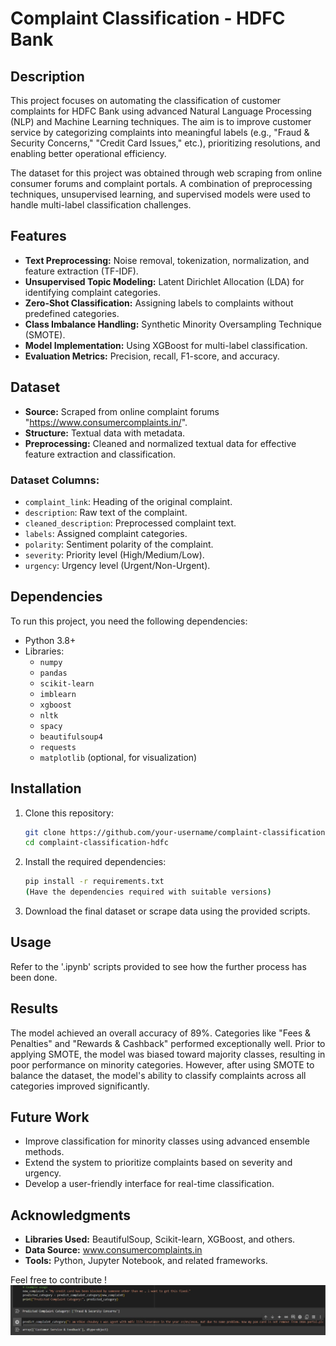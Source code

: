 # Complaint Classification - HDFC Bank

## Description
This project focuses on automating the classification of customer complaints for HDFC Bank using advanced Natural Language Processing (NLP) and Machine Learning techniques. The aim is to improve customer service by categorizing complaints into meaningful labels (e.g., "Fraud & Security Concerns," "Credit Card Issues," etc.), prioritizing resolutions, and enabling better operational efficiency.

The dataset for this project was obtained through web scraping from online consumer forums and complaint portals. A combination of preprocessing techniques, unsupervised learning, and supervised models were used to handle multi-label classification challenges.

## Features
- **Text Preprocessing:** Noise removal, tokenization, normalization, and feature extraction (TF-IDF).
- **Unsupervised Topic Modeling:** Latent Dirichlet Allocation (LDA) for identifying complaint categories.
- **Zero-Shot Classification:** Assigning labels to complaints without predefined categories.
- **Class Imbalance Handling:** Synthetic Minority Oversampling Technique (SMOTE).
- **Model Implementation:** Using XGBoost for multi-label classification.
- **Evaluation Metrics:** Precision, recall, F1-score, and accuracy.

## Dataset
- **Source:** Scraped from online complaint forums "https://www.consumercomplaints.in/".
- **Structure:** Textual data with metadata.
- **Preprocessing:** Cleaned and normalized textual data for effective feature extraction and classification.

### Dataset Columns:
- `complaint_link`: Heading of the original complaint.
- `description`: Raw text of the complaint.
- `cleaned_description`: Preprocessed complaint text.
- `labels`: Assigned complaint categories.
- `polarity`: Sentiment polarity of the complaint.
- `severity`: Priority level (High/Medium/Low).
- `urgency`: Urgency level (Urgent/Non-Urgent).

## Dependencies
To run this project, you need the following dependencies:
- Python 3.8+
- Libraries:
  - `numpy`
  - `pandas`
  - `scikit-learn`
  - `imblearn`
  - `xgboost`
  - `nltk`
  - `spacy`
  - `beautifulsoup4`
  - `requests`
  - `matplotlib` (optional, for visualization)

## Installation
1. Clone this repository:
   ```bash
   git clone https://github.com/your-username/complaint-classification-hdfc.git
   cd complaint-classification-hdfc
   ```

2. Install the required dependencies:
   ```bash
   pip install -r requirements.txt
   (Have the dependencies required with suitable versions)
   ```

3. Download the final dataset or scrape data using the provided scripts.

## Usage
Refer to the '.ipynb' scripts provided to see how the further process has been done.



## Results
The model achieved an overall accuracy of 89%. Categories like "Fees & Penalties" and "Rewards & Cashback" performed exceptionally well. Prior to applying SMOTE, the model was biased toward majority classes, resulting in poor performance on minority categories. However, after using SMOTE to balance the dataset, the model's ability to classify complaints across all categories improved significantly.

## Future Work
- Improve classification for minority classes using advanced ensemble methods.
- Extend the system to prioritize complaints based on severity and urgency.
- Develop a user-friendly interface for real-time classification.

## Acknowledgments
- **Libraries Used:** BeautifulSoup, Scikit-learn, XGBoost, and others.
- **Data Source:** www.consumercomplaints.in
- **Tools:** Python, Jupyter Notebook, and related frameworks.

Feel free to contribute !
![image alt](https://github.com/chandrimarao12/Complaint-Classification-HDFC/blob/0d632e155b88b932289e335c773af0e1523e9170/image.png)
